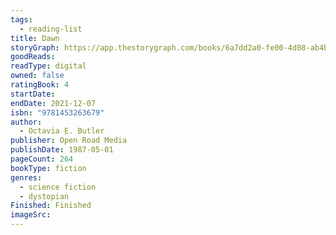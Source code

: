```yaml
---
tags:
  - reading-list
title: Dawn
storyGraph: https://app.thestorygraph.com/books/6a7dd2a0-fe00-4d08-ab4b-5e565b08b02c
goodReads:
readType: digital
owned: false
ratingBook: 4
startDate:
endDate: 2021-12-07
isbn: "9781453263679"
author:
  - Octavia E. Butler
publisher: Open Road Media
publishDate: 1987-05-01
pageCount: 264
bookType: fiction
genres:
  - science fiction
  - dystopian
Finished: Finished
imageSrc:
---
```

